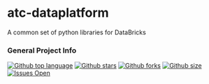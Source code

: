 # atc-dataplatform
A common set of python libraries for DataBricks

### General Project Info
[![Github top language](https://img.shields.io/github/languages/top/atc-net/atc-dataplatform)](https://github.com/atc-net/atc-dataplatform)
[![Github stars](https://img.shields.io/github/stars/atc-net/atc-dataplatform)](https://github.com/atc-net/atc-dataplatform)
[![Github forks](https://img.shields.io/github/forks/atc-net/atc-dataplatform)](https://github.com/atc-net/atc-dataplatform)
[![Github size](https://img.shields.io/github/repo-size/atc-net/atc-dataplatform)](https://github.com/atc-net/atc-dataplatform)
[![Issues Open](https://img.shields.io/github/issues/atc-net/atc-dataplatform.svg?logo=github)](https://github.com/atc-net/atc-dataplatform/issues)
